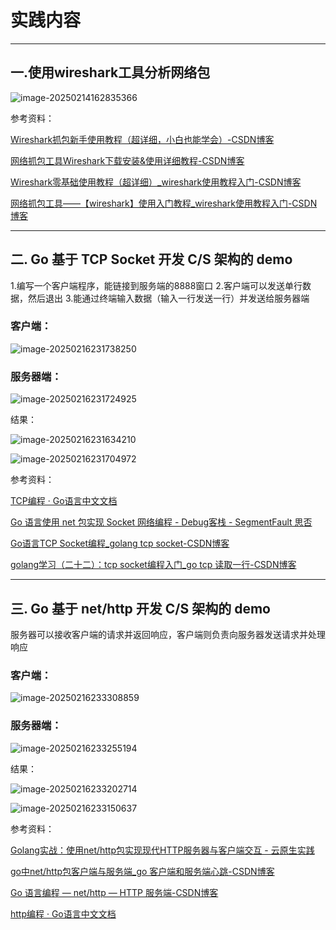 # 实践内容



---

## 一.使用wireshark工具分析网络包

![image-20250214162835366](C:\Users\tizi\AppData\Roaming\Typora\typora-user-images\image-20250214162835366.png)



参考资料：

[Wireshark抓包新手使用教程（超详细，小白也能学会）-CSDN博客](https://blog.csdn.net/weixin_48916444/article/details/144283540)

[网络抓包工具Wireshark下载安装&使用详细教程-CSDN博客](https://blog.csdn.net/qq_43543789/article/details/106394870)

[Wireshark零基础使用教程（超详细）_wireshark使用教程入门-CSDN博客](https://blog.csdn.net/Python84310366/article/details/144351889?utm_medium=distribute.pc_relevant.none-task-blog-2~default~baidujs_baidulandingword~default-0-144351889-blog-106394870.235^v43^pc_blog_bottom_relevance_base2&spm=1001.2101.3001.4242.1&utm_relevant_index=3)

[网络抓包工具——【wireshark】使用入门教程_wireshark使用教程入门-CSDN博客](https://blog.csdn.net/Cc7723589/article/details/116866113?utm_medium=distribute.pc_relevant.none-task-blog-2~default~baidujs_baidulandingword~default-0-116866113-blog-144351889.235^v43^pc_blog_bottom_relevance_base2&spm=1001.2101.3001.4242.1&utm_relevant_index=3)



---

## 二. Go 基于 TCP Socket 开发 C/S 架构的 demo

1.编写一个客户端程序，能链接到服务端的8888窗口
2.客户端可以发送单行数据，然后退出
3.能通过终端输入数据（输入一行发送一行）并发送给服务器端

### 客户端：

![image-20250216231738250](C:\Users\tizi\AppData\Roaming\Typora\typora-user-images\image-20250216231738250.png)

### 服务器端：

![image-20250216231724925](C:\Users\tizi\AppData\Roaming\Typora\typora-user-images\image-20250216231724925.png)

结果：

![image-20250216231634210](C:\Users\tizi\AppData\Roaming\Typora\typora-user-images\image-20250216231634210.png)

![image-20250216231704972](C:\Users\tizi\AppData\Roaming\Typora\typora-user-images\image-20250216231704972.png)

参考资料：

[TCP编程 · Go语言中文文档](https://www.topgoer.com/网络编程/socket编程/TCP编程.html)

[Go 语言使用 net 包实现 Socket 网络编程 - Debug客栈 - SegmentFault 思否](https://segmentfault.com/a/1190000022734659)

[Go语言TCP Socket编程_golang tcp socket-CSDN博客](https://blog.csdn.net/wang11876/article/details/131652698)

[golang学习（二十二）：tcp socket编程入门_go tcp 读取一行-CSDN博客](https://blog.csdn.net/weixin_44079228/article/details/88619540?spm=1001.2101.3001.6650.4&utm_medium=distribute.pc_relevant.none-task-blog-2~default~BlogCommendFromBaidu~Rate-4-88619540-blog-137493731.235^v43^pc_blog_bottom_relevance_base2&depth_1-utm_source=distribute.pc_relevant.none-task-blog-2~default~BlogCommendFromBaidu~Rate-4-88619540-blog-137493731.235^v43^pc_blog_bottom_relevance_base2&utm_relevant_index=9)

---

## 三. Go 基于 net/http 开发 C/S 架构的 demo

服务器可以接收客户端的请求并返回响应，客户端则负责向服务器发送请求并处理响应

### 客户端：

![image-20250216233308859](C:\Users\tizi\AppData\Roaming\Typora\typora-user-images\image-20250216233308859.png)

### 服务器端：

![image-20250216233255194](C:\Users\tizi\AppData\Roaming\Typora\typora-user-images\image-20250216233255194.png)

结果：

![image-20250216233202714](C:\Users\tizi\AppData\Roaming\Typora\typora-user-images\image-20250216233202714.png)

![image-20250216233150637](C:\Users\tizi\AppData\Roaming\Typora\typora-user-images\image-20250216233150637.png)

参考资料：

[Golang实战：使用net/http包实现现代HTTP服务器与客户端交互 - 云原生实践](https://www.oryoy.com/news/golang-shi-zhan-shi-yong-net-http-bao-shi-xian-xian-dai-http-fu-wu-qi-yu-ke-hu-duan-jiao-hu.html)

[go中net/http包客户端与服务端_go 客户端和服务端心跳-CSDN博客](https://blog.csdn.net/m0_58181788/article/details/124483138?spm=1001.2101.3001.6650.13&utm_medium=distribute.pc_relevant.none-task-blog-2~default~BlogCommendFromBaidu~Rate-13-124483138-blog-107526723.235^v43^pc_blog_bottom_relevance_base2&depth_1-utm_source=distribute.pc_relevant.none-task-blog-2~default~BlogCommendFromBaidu~Rate-13-124483138-blog-107526723.235^v43^pc_blog_bottom_relevance_base2&utm_relevant_index=14)

[Go 语言编程 — net/http — HTTP 服务端-CSDN博客](https://is-cloud.blog.csdn.net/article/details/107526723?spm=1001.2101.3001.6650.3&utm_medium=distribute.pc_relevant.none-task-blog-2~default~BlogCommendFromBaidu~Ctr-3-107526723-blog-110406442.235^v43^pc_blog_bottom_relevance_base2&depth_1-utm_source=distribute.pc_relevant.none-task-blog-2~default~BlogCommendFromBaidu~Ctr-3-107526723-blog-110406442.235^v43^pc_blog_bottom_relevance_base2&utm_relevant_index=4)

[http编程 · Go语言中文文档](https://www.topgoer.com/网络编程/http编程.html)
